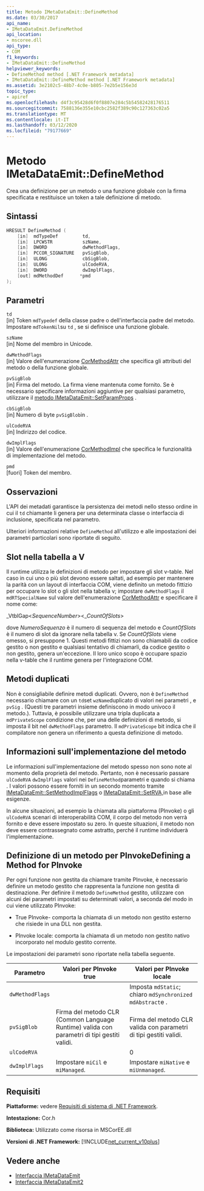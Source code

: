 ```yaml
---
title: Metodo IMetaDataEmit::DefineMethod
ms.date: 03/30/2017
api_name:
- IMetaDataEmit.DefineMethod
api_location:
- mscoree.dll
api_type:
- COM
f1_keywords:
- IMetaDataEmit::DefineMethod
helpviewer_keywords:
- DefineMethod method [.NET Framework metadata]
- IMetaDataEmit::DefineMethod method [.NET Framework metadata]
ms.assetid: 3e2102c5-48b7-4c0e-b805-7e2b5e156e3d
topic_type:
- apiref
ms.openlocfilehash: d4f3c95428d6f0f8807e284c5b54582428176511
ms.sourcegitcommit: 7588136e355e10cbc2582f389c90c127363c02a5
ms.translationtype: MT
ms.contentlocale: it-IT
ms.lasthandoff: 03/12/2020
ms.locfileid: "79177669"
---
```

# <a name="imetadataemitdefinemethod-method"></a>Metodo IMetaDataEmit::DefineMethod
Crea una definizione per un metodo o una funzione globale con la firma specificata e restituisce un token a tale definizione di metodo.  
  
## <a name="syntax"></a>Sintassi  
  
```cpp  
HRESULT DefineMethod (
    [in]  mdTypeDef         td,
    [in]  LPCWSTR           szName,
    [in]  DWORD             dwMethodFlags,
    [in]  PCCOR_SIGNATURE   pvSigBlob,
    [in]  ULONG             cbSigBlob,
    [in]  ULONG             ulCodeRVA,
    [in]  DWORD             dwImplFlags,
    [out] mdMethodDef      *pmd  
);  
```  
  
## <a name="parameters"></a>Parametri  
 `td`  
 [in] Token `mdTypedef` della classe padre o dell'interfaccia padre del metodo. Impostare `mdTokenNil`su `td` , se si definisce una funzione globale.  
  
 `szName`  
 [in] Nome del membro in Unicode.  
  
 `dwMethodFlags`  
 [in] Valore dell'enumerazione [CorMethodAttr](../../../../docs/framework/unmanaged-api/metadata/cormethodattr-enumeration.md) che specifica gli attributi del metodo o della funzione globale.  
  
 `pvSigBlob`  
 [in] Firma del metodo. La firma viene mantenuta come fornito. Se è necessario specificare informazioni aggiuntive per qualsiasi parametro, utilizzare il [metodo IMetaDataEmit::SetParamProps](../../../../docs/framework/unmanaged-api/metadata/imetadataemit-setparamprops-method.md) .  
  
 `cbSigBlob`  
 [in] Numero di byte `pvSigBlob`in .  
  
 `ulCodeRVA`  
 [in] Indirizzo del codice.  
  
 `dwImplFlags`  
 [in] Valore dell'enumerazione [CorMethodImpl](../../../../docs/framework/unmanaged-api/metadata/cormethodimpl-enumeration.md) che specifica le funzionalità di implementazione del metodo.  
  
 `pmd`  
 [fuori] Token del membro.  
  
## <a name="remarks"></a>Osservazioni  
 L'API dei metadati garantisce la persistenza dei metodi nello stesso ordine in cui il `td` chiamante li genera per una determinata classe o interfaccia di inclusione, specificata nel parametro.  
  
 Ulteriori informazioni relative `DefineMethod` all'utilizzo e alle impostazioni dei parametri particolari sono riportate di seguito.  
  
## <a name="slots-in-the-v-table"></a>Slot nella tabella a V  
 Il runtime utilizza le definizioni di metodo per impostare gli slot v-table. Nel caso in cui uno o più slot devono essere saltati, ad esempio per mantenere la parità con un layout di interfaccia COM, viene definito un metodo fittizio per occupare lo slot o gli slot nella tabella v; impostare `dwMethodFlags` il `mdRTSpecialName` sul valore dell'enumerazione [CorMethodAttr](../../../../docs/framework/unmanaged-api/metadata/cormethodattr-enumeration.md) e specificare il nome come:  
  
 _VtblGap\<*SequenceNumber*>\<\_*CountOfSlots*>
  
 dove *NumeroSequenzo* è il numero di sequenza del metodo e *CountOfSlots* è il numero di slot da ignorare nella tabella v. Se *CountOfSlots* viene omesso, si presuppone 1. Questi metodi fittizi non sono chiamabili da codice gestito o non gestito e qualsiasi tentativo di chiamarli, da codice gestito o non gestito, genera un'eccezione. Il loro unico scopo è occupare spazio nella v-table che il runtime genera per l'integrazione COM.  
  
## <a name="duplicate-methods"></a>Metodi duplicati  
 Non è consigliabile definire metodi duplicati. Ovvero, non è `DefineMethod` necessario chiamare con un `td`set `wzName`duplicato di valori nei parametri , e `pvSig` . (Questi tre parametri insieme definiscono in modo univoco il metodo.). Tuttavia, è possibile utilizzare una tripla duplicata a `mdPrivateScope` condizione che, per una delle definizioni di metodo, si imposta il bit nel `dwMethodFlags` parametro. Il `mdPrivateScope` bit indica che il compilatore non genera un riferimento a questa definizione di metodo.  
  
## <a name="method-implementation-information"></a>Informazioni sull'implementazione del metodo  
 Le informazioni sull'implementazione del metodo spesso non sono note al momento della proprietà del metodo. Pertanto, non è necessario passare `ulCodeRVA` `dwImplFlags` valori nei `DefineMethod`parametri e quando si chiama . I valori possono essere forniti in un secondo momento tramite [IMetaDataEmit::SetMethodImplFlags](../../../../docs/framework/unmanaged-api/metadata/imetadataemit-setmethodimplflags-method.md) o [IMetaDataEmit::SetRVA,](../../../../docs/framework/unmanaged-api/metadata/imetadataemit-setrva-method.md)in base alle esigenze.  
  
 In alcune situazioni, ad esempio la chiamata alla piattaforma (PInvoke) o gli `ulCodeRVA` scenari di interoperabilità COM, il corpo del metodo non verrà fornito e deve essere impostato su zero. In queste situazioni, il metodo non deve essere contrassegnato come astratto, perché il runtime individuerà l'implementazione.  
  
## <a name="defining-a-method-for-pinvoke"></a>Definizione di un metodo per PInvokeDefining a Method for PInvoke  
 Per ogni funzione non gestita da chiamare tramite PInvoke, è necessario definire un metodo gestito che rappresenta la funzione non gestita di destinazione. Per definire il metodo `DefineMethod` gestito, utilizzare con alcuni dei parametri impostati su determinati valori, a seconda del modo in cui viene utilizzato PInvoke:  
  
- True PInvoke- comporta la chiamata di un metodo non gestito esterno che risiede in una DLL non gestita.  
  
- PInvoke locale: comporta la chiamata di un metodo non gestito nativo incorporato nel modulo gestito corrente.  
  
 Le impostazioni dei parametri sono riportate nella tabella seguente.  
  
|Parametro|Valori per PInvoke true|Valori per PInvoke locale|  
|---------------|-----------------------------|------------------------------|  
|`dwMethodFlags`||Imposta `mdStatic`; chiaro `mdSynchronized` `mdAbstract`e .|  
|`pvSigBlob`|Firma del metodo CLR (Common Language Runtime) valida con parametri di tipi gestiti validi.|Firma del metodo CLR valida con parametri di tipi gestiti validi.|  
|`ulCodeRVA`||0|  
|`dwImplFlags`|Impostare `miCil` e `miManaged`.|Impostare `miNative` e `miUnmanaged`.|  
  
## <a name="requirements"></a>Requisiti  
 **Piattaforme:** vedere [Requisiti di sistema di .NET Framework](../../../../docs/framework/get-started/system-requirements.md).  
  
 **Intestazione:** Cor.h  
  
 **Biblioteca:** Utilizzato come risorsa in MSCorEE.dll  
  
 **Versioni di .NET Framework:** [!INCLUDE[net_current_v10plus](../../../../includes/net-current-v10plus-md.md)]  
  
## <a name="see-also"></a>Vedere anche

- [Interfaccia IMetaDataEmit](../../../../docs/framework/unmanaged-api/metadata/imetadataemit-interface.md)
- [Interfaccia IMetaDataEmit2](../../../../docs/framework/unmanaged-api/metadata/imetadataemit2-interface.md)
